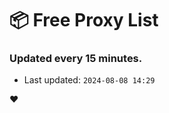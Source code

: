 # :package: Free Proxy List
### Updated every 15 minutes.

- Last updated: `2024-08-08 14:29`

:heart:
